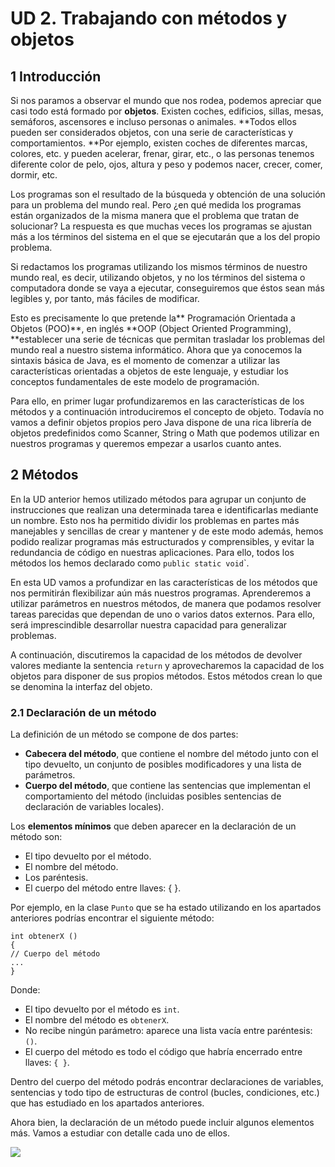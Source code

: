 # UD 2. Trabajando con métodos y objetos

## 1 Introducción

Si nos paramos a observar el mundo que nos rodea, podemos apreciar que casi todo está formado por **objetos**. Existen coches, edificios, sillas, mesas, semáforos, ascensores e incluso personas o animales. **Todos ellos pueden ser considerados objetos, con una serie de características y comportamientos. **Por ejemplo, existen coches de diferentes marcas, colores, etc. y pueden acelerar, frenar, girar, etc., o las personas tenemos diferente color de pelo, ojos, altura y peso y podemos nacer, crecer, comer, dormir, etc.

Los programas son el resultado de la búsqueda y obtención de una solución para un problema del mundo real. Pero ¿en qué medida los programas están organizados de la misma manera que el problema que tratan de solucionar? La respuesta es que muchas veces los programas se ajustan más a los términos del sistema en el que se ejecutarán que a los del propio problema.

Si redactamos los programas utilizando los mismos términos de nuestro mundo real, es decir, utilizando objetos, y no los términos del sistema o computadora donde se vaya a ejecutar, conseguiremos que éstos sean más legibles y, por tanto, más fáciles de modificar.

Esto es precisamente lo que pretende la** Programación Orientada a Objetos (POO)**, en inglés **OOP (Object Oriented Programming), **establecer una serie de técnicas que permitan trasladar los problemas del mundo real a nuestro sistema informático. Ahora que ya conocemos la sintaxis básica de Java, es el momento de comenzar a utilizar las características orientadas a objetos de este lenguaje, y estudiar los conceptos fundamentales de este modelo de programación.

Para ello, en primer lugar profundizaremos en las características de los métodos y a continuación introduciremos el concepto de objeto. Todavía no vamos a definir objetos propios pero Java dispone de una rica librería de objetos predefinidos como Scanner, String o Math que podemos utilizar en nuestros programas y queremos empezar a usarlos cuanto antes.

## 2 Métodos

En la UD anterior hemos utilizado métodos para agrupar un conjunto de instrucciones que realizan una determinada tarea e identificarlas mediante un nombre. Esto nos ha permitido dividir los problemas en partes más manejables y sencillas de crear y mantener y de este modo además, hemos podido realizar programas más estructurados y comprensibles, y evitar la redundancia de código en nuestras aplicaciones. Para ello, todos los métodos los hemos declarado como `public static void`\`.

En esta UD vamos a profundizar en las características de los métodos que nos permitirán flexibilizar aún más nuestros programas. Aprenderemos a utilizar parámetros en nuestros métodos, de manera que podamos resolver tareas parecidas que dependan de uno o varios datos externos. Para ello, será imprescindible desarrollar nuestra capacidad para generalizar problemas.

A continuación, discutiremos la capacidad de los métodos de devolver valores mediante la sentencia `return` y aprovecharemos la capacidad de los objetos para disponer de sus propios métodos. Estos métodos crean lo que se denomina la interfaz del objeto.

### 2.1 Declaración de un método

La definición de un método se compone de dos partes:

* **Cabecera del método**, que contiene el nombre del método junto con el tipo devuelto, un conjunto de posibles modificadores y una lista de parámetros.
* **Cuerpo del método**, que contiene las sentencias que implementan el comportamiento del método (incluidas posibles sentencias de declaración de variables locales).

Los **elementos mínimos** que deben aparecer en la declaración de un método son:

* El tipo devuelto por el método.
* El nombre del método.
* Los paréntesis.
* El cuerpo del método entre llaves: { }.

Por ejemplo, en la clase `Punto` que se ha estado utilizando en los apartados anteriores podrías encontrar el siguiente método:

```
int obtenerX ()
{
// Cuerpo del método
...
} 
```

Donde:

* El tipo devuelto por el método es `int`.
* El nombre del método es `obtenerX`.
* No recibe ningún parámetro: aparece una lista vacía entre paréntesis: `()`.
* El cuerpo del método es todo el código que habría encerrado entre llaves: `{ }`.

Dentro del cuerpo del método podrás encontrar declaraciones de variables, sentencias y todo tipo de estructuras de control (bucles, condiciones, etc.) que has estudiado en los apartados anteriores.

Ahora bien, la declaración de un método puede incluir algunos elementos más. Vamos a estudiar con detalle cada uno de ellos.

![](.gitbook/assets/PROG02\_CONT\_R25\_Metodos.png)
